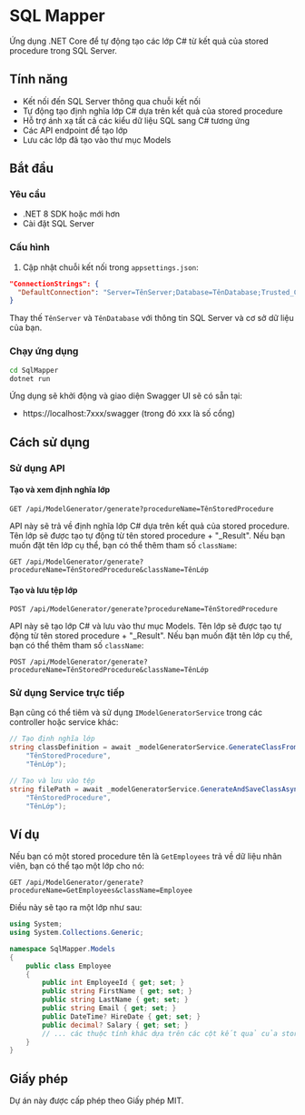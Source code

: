 # SQL Mapper

Ứng dụng .NET Core để tự động tạo các lớp C# từ kết quả của stored procedure trong SQL Server.

## Tính năng

- Kết nối đến SQL Server thông qua chuỗi kết nối
- Tự động tạo định nghĩa lớp C# dựa trên kết quả của stored procedure
- Hỗ trợ ánh xạ tất cả các kiểu dữ liệu SQL sang C# tương ứng
- Các API endpoint để tạo lớp
- Lưu các lớp đã tạo vào thư mục Models

## Bắt đầu

### Yêu cầu

- .NET 8 SDK hoặc mới hơn
- Cài đặt SQL Server

### Cấu hình

1. Cập nhật chuỗi kết nối trong `appsettings.json`:

```json
"ConnectionStrings": {
  "DefaultConnection": "Server=TênServer;Database=TênDatabase;Trusted_Connection=True;TrustServerCertificate=True;"
}
```

Thay thế `TênServer` và `TênDatabase` với thông tin SQL Server và cơ sở dữ liệu của bạn.

### Chạy ứng dụng

```bash
cd SqlMapper
dotnet run
```

Ứng dụng sẽ khởi động và giao diện Swagger UI sẽ có sẵn tại:
- https://localhost:7xxx/swagger (trong đó xxx là số cổng)

## Cách sử dụng

### Sử dụng API

#### Tạo và xem định nghĩa lớp

```
GET /api/ModelGenerator/generate?procedureName=TênStoredProcedure
```

API này sẽ trả về định nghĩa lớp C# dựa trên kết quả của stored procedure. Tên lớp sẽ được tạo tự động từ tên stored procedure + "_Result". Nếu bạn muốn đặt tên lớp cụ thể, bạn có thể thêm tham số `className`:

```
GET /api/ModelGenerator/generate?procedureName=TênStoredProcedure&className=TênLớp
```

#### Tạo và lưu tệp lớp

```
POST /api/ModelGenerator/generate?procedureName=TênStoredProcedure
```

API này sẽ tạo lớp C# và lưu vào thư mục Models. Tên lớp sẽ được tạo tự động từ tên stored procedure + "_Result". Nếu bạn muốn đặt tên lớp cụ thể, bạn có thể thêm tham số `className`:

```
POST /api/ModelGenerator/generate?procedureName=TênStoredProcedure&className=TênLớp
```

### Sử dụng Service trực tiếp

Bạn cũng có thể tiêm và sử dụng `IModelGeneratorService` trong các controller hoặc service khác:

```csharp
// Tạo định nghĩa lớp
string classDefinition = await _modelGeneratorService.GenerateClassFromStoredProcedureAsync(
    "TênStoredProcedure", 
    "TênLớp");

// Tạo và lưu vào tệp
string filePath = await _modelGeneratorService.GenerateAndSaveClassAsync(
    "TênStoredProcedure", 
    "TênLớp");
```

## Ví dụ

Nếu bạn có một stored procedure tên là `GetEmployees` trả về dữ liệu nhân viên, bạn có thể tạo một lớp cho nó:

```
GET /api/ModelGenerator/generate?procedureName=GetEmployees&className=Employee
```

Điều này sẽ tạo ra một lớp như sau:

```csharp
using System;
using System.Collections.Generic;

namespace SqlMapper.Models
{
    public class Employee
    {
        public int EmployeeId { get; set; }
        public string FirstName { get; set; }
        public string LastName { get; set; }
        public string Email { get; set; }
        public DateTime? HireDate { get; set; }
        public decimal? Salary { get; set; }
        // ... các thuộc tính khác dựa trên các cột kết quả của stored procedure
    }
}
```

## Giấy phép

Dự án này được cấp phép theo Giấy phép MIT. 